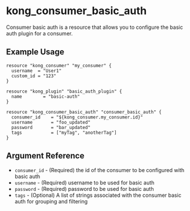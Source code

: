 # kong_consumer_basic_auth

Consumer basic auth is a resource that allows you to configure the basic auth plugin for a consumer.

## Example Usage

```hcl
resource "kong_consumer" "my_consumer" {
  username  = "User1"
  custom_id = "123"
}

resource "kong_plugin" "basic_auth_plugin" {
  name        = "basic-auth"
}

resource "kong_consumer_basic_auth" "consumer_basic_auth" {
  consumer_id    = "${kong_consumer.my_consumer.id}"
  username       = "foo_updated"
  password       = "bar_updated"
  tags           = ["myTag", "anotherTag"]
}
```

## Argument Reference

* `consumer_id` - (Required) the id of the consumer to be configured with basic auth
* `username` - (Required) username to be used for basic auth
* `password` - (Required) password to be used for basic auth
* `tags` - (Optional) A list of strings associated with the consumer basic auth for grouping and filtering
